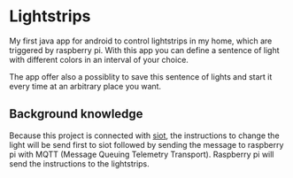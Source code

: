 # Lightstrips

My first java app for android to control lightstrips in my home, which are triggered by raspberry pi. 
With this app you can define a sentence of light with different colors in an 
interval of your choice. 

The app offer also a possiblity to save this sentence of lights and start it every time 
at an arbitrary place you want. 

## Background knowledge

Because this project is connected with [siot](https://siot.net/), the instructions to 
change the light will be send first to siot followed by sending the message to raspberry pi with 
MQTT (Message Queuing Telemetry Transport). Raspberry pi will send the instructions to the lightstrips.
